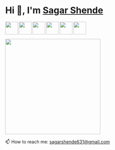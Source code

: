 <h1 align="left"> Hi 👋, I'm <a href="http://bit.ly/2TBx6Y3">Sagar Shende</a></h1>


<a href="https://www.youtube.com/alltechsavvy"><img  align="left" src="https://raw.githubusercontent.com/sagarshende23/store_images/main/youtube.png?token=AKKE6CKETR6W65DUYT6X5F3BUOF5G"  width="40" ></a>
<a href="https://www.facebook.com/theSagarShende"><img  align="left" src="https://raw.githubusercontent.com/sagarshende23/store_images/main/facebook.png?token=AKKE6CNTSVAZS27SL5LAFMDBUOF4K"  width="40" ></a>
<a href="https://www.linkedin.com/in/sagarshende"><img  align="left" src="https://raw.githubusercontent.com/sagarshende23/store_images/main/linkedin.png?token=AKKE6CPXOBCFDKIZKSL6GWTBUOFPS" width="40"></a>
<a href="https://twitter.com/sagarshende95"><img  align="left" src="https://raw.githubusercontent.com/sagarshende23/store_images/main/twitter.png?token=AKKE6CKIATOXEMKJFQNOEYDBUOF46" width="40"></a>
<a href="https://www.instagram.com/sagarshende23/"><img  align="left" src="https://raw.githubusercontent.com/sagarshende23/store_images/main/instagram.png?token=AKKE6CM7ACFBKAAUFR6C7CTBUOF4Q" width="40"></a>
<a href="https://medium.com/@SagarShende"><img  src="https://raw.githubusercontent.com/sagarshende23/store_images/main/medium.png?token=AKKE6COVXEAEPK2HSDSHOITBUOF4Y" width="40"></a>
</p>



<a href="http://bit.ly/2TBx6Y3"><img src="https://i.imgur.com/0VjwTIg.jpg" height="300"></a>

📫 How to reach me: sagarshende631@gmail.com

<!--
**sagarshende23/sagarshende23** is a ✨ _special_ ✨ repository because its `README.md` (this file) appears on your GitHub profile.

Here are some ideas to get you started:

- 🔭 I’m currently working on ...
- 🌱 I’m currently learning ...
- 👯 I’m looking to collaborate on ...
- 🤔 I’m looking for help with ...
- 💬 Ask me about ...
- 📫 How to reach me: ...
- 😄 Pronouns: ...
- ⚡ Fun fact: ...
-->
